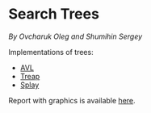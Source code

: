# Search Trees

*By Ovcharuk Oleg and Shumihin Sergey*  

Implementations of trees:
* [AVL](./src/avl)
* [Treap](./src/treap)
* [Splay](./src/splay)

Report with graphics is available [here](./results/report.ipynb).
